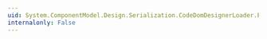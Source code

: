 ```yaml
---
uid: System.ComponentModel.Design.Serialization.CodeDomDesignerLoader.PerformFlush(System.ComponentModel.Design.Serialization.IDesignerSerializationManager)
internalonly: False
---
```

